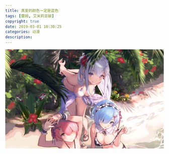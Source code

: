```yaml
---
title: 真爱的颜色一定是蓝色
tags: [蕾姆, 艾米莉亚碳]
copyright: true
date: 2019-03-01 10:30:25
categories: 动漫
description:
---
```


![](/uploads/bg3.jpg)